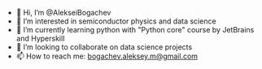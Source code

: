 - 👋 Hi, I’m @AlekseiBogachev
- 👀 I’m interested in semiconductor physics and data science
- 🌱 I’m currently learning python with "Python core" course by JetBrains and Hyperskill
- 💞️ I’m looking to collaborate on data science projects
- 📫 How to reach me: bogachev.aleksey.m@gmail.com


<!---
AlekseiBogachev/AlekseiBogachev is a ✨ special ✨ repository because its `README.md` (this file) appears on your GitHub profile.
You can click the Preview link to take a look at your changes.
--->
